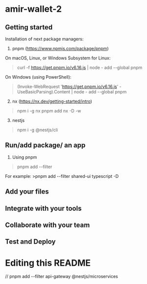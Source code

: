 # amir-wallet-2


## Getting started

Installation of next package managers:
1. pnpm (https://www.npmjs.com/package/pnpm)

On macOS, Linux, or Windows Subsystem for Linux:
>curl -f https://get.pnpm.io/v6.16.js | node - add --global pnpm

On Windows (using PowerShell):
>(Invoke-WebRequest 'https://get.pnpm.io/v6.16.js' -UseBasicParsing).Content | node - add --global pnpm

2. nx (https://nx.dev/getting-started/intro)
> npm i -g nx
> pnpm add nx -D -w

3. nestjs
> npm i -g @nestjs/cli

## Run/add package/ an app
1. Using pnpm
> pnpm add --filter <app-name> <package-name>

For example: >pnpm add --filter shared-ui typescript -D

## Add your files


## Integrate with your tools


## Collaborate with your team



## Test and Deploy


# Editing this README

// pnpm add --filter api-gateway @nestjs/microservices